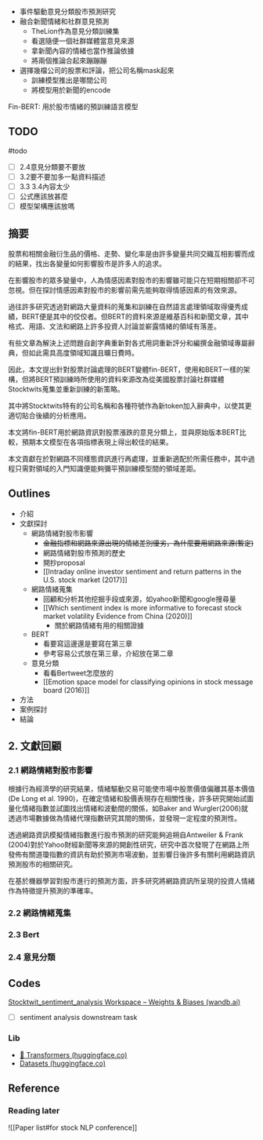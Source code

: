 - 事件驅動意見分類股市預測研究
- 融合新聞情緒和社群意見預測
	- TheLion作為意見分類訓練集
	- 看選隨便一個社群媒體當意見來源
	- 拿新聞內容的情緒也當作推論依據
	- 將兩個推論合起來蹦蹦蹦
- 選擇幾檔公司的股票和評論，把公司名稱mask起來
	- 訓練模型推出是哪間公司
	- 將模型用於新聞的encode

Fin-BERT: 用於股市情緒的預訓練語言模型

## TODO
#todo
- [ ] 2.4意見分類要不要放
- [ ] 3.2要不要加多一點資料描述
- [ ] 3.3 3.4內容太少
- [ ] 公式應該放甚麼
- [ ] 模型架構應該放嗎

## 摘要

股票和相關金融衍生品的價格、走勢、變化率是由許多變量共同交織互相影響而成的結果，找出各變量如何影響股市是許多人的追求。

在影響股市的眾多變量中，人為情感因素對股市的影響雖可能只在短期相關卻不可忽視。但在探討情感因素對股市的影響前需先能夠取得情感因素的有效來源。

過往許多研究透過對網路大量資料的蒐集和訓練在自然語言處理領域取得優秀成績，BERT便是其中的佼佼者。但BERT的資料來源是維基百科和新聞文章，其中格式、用語、文法和網路上許多投資人討論並嶄露情緒的領域有落差。

有些文章為解決上述問題自創字典重新對各式用詞重新評分和編撰金融領域專屬辭典，但如此需具高度領域知識且曠日費時。 

因此，本文提出針對股票討論處理的BERT變體fin-BERT，使用和BERT一樣的架構，但將BERT預訓練時所使用的資料來源改為從美國股票討論社群媒體Stocktwits蒐集並重新訓練的新策略。

其中將Stocktwits特有的公司名稱和各種符號作為新token加入辭典中，以使其更適切貼合後續的分析應用。

本文將fin-BERT用於網路資訊對股票漲跌的意見分類上，並與原始版本BERT比較，預期本文模型在各項指標表現上得出較佳的結果。

本文貢獻在於對網路不同樣態資訊進行再處理，並重新適配於所需任務中，其中過程只需對領域的入門知識便能夠彌平預訓練模型間的領域差距。

## Outlines
- 介紹
- 文獻探討
	- 網路情緒對股市影響
		- ~~金融指標和網路來源出現的情緒差別優劣，為什麼要用網路來源(暫定)~~
		- 網路情緒對股市預測的歷史
		- 開抄proposal
		- [[Intraday online investor sentiment and return patterns in the U.S. stock market (2017)]]
	- 網路情緒蒐集
		- 回顧和分析其他挖掘手段或來源，如yahoo新聞和google搜尋量
		- [[Which sentiment index is more informative to forecast stock market volatility Evidence from China (2020)]]
			- 關於網路情緒有用的相關證據
	- BERT
		- 看要寫這邊還是要寫在第三章
		- 參考容易公式放在第三章，介紹放在第二章
	- 意見分類
		- 看看Bertweet怎麼放的
		- [[Emotion space model for classifying opinions in stock message board (2016)]]
- 方法
- 案例探討
- 結論

## 2. 文獻回顧
### 2.1 網路情緒對股市影響
根據行為經濟學的研究結果，情緒驅動交易可能使市場中股票價值偏離其基本價值(De Long et al. 1990)，在確定情緒和股價表現存在相關性後，許多研究開始試圖量化情緒指數並試圖找出情緒和波動間的關係，如Baker and Wurgler(2006)就透過市場數據做為情緒代理指數研究其間的關係，並發現一定程度的預測性。

透過網路資訊模擬情緒指數進行股市預測的研究能夠追朔自Antweiler & Frank (2004)對於Yahoo財經新聞等來源的開創性研究，研究中首次發現了在網路上所發佈有關道瓊指數的資訊有助於預測市場波動，並影響日後許多有關利用網路資訊預測股市的相關研究。

在基於機器學習對股市進行的預測方面，許多研究將網路資訊所呈現的投資人情緒作為特徵提升預測的準確率。
### 2.2 網路情緒蒐集
### 2.3 Bert
### 2.4 意見分類

## Codes
[Stocktwit_sentiment_analysis Workspace – Weights & Biases (wandb.ai)](https://wandb.ai/alan8365/Stocktwit_sentiment_analysis?workspace=user-alan8365)
- [ ] sentiment analysis downstream task

### Lib
- [🤗 Transformers (huggingface.co)](https://huggingface.co/docs/transformers/index)
- [Datasets (huggingface.co)](https://huggingface.co/docs/datasets/index)
## Reference

### Reading later
![[Paper list#for stock NLP conference]]